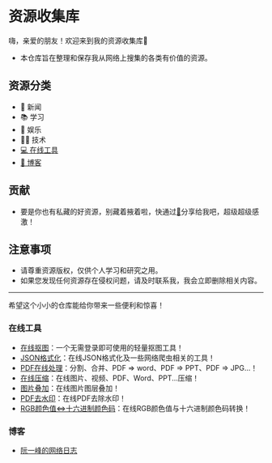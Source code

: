 # 资源收集库

嗨，亲爱的朋友！欢迎来到我的资源收集库🎉

  - 本仓库旨在整理和保存我从网络上搜集的各类有价值的资源。

## 资源分类

- 📄 新闻
- 📚 学习
- 🎉 娱乐
- 👨‍💻 技术
- [💻 在线工具](#util)
- [🌟 博客](#blog)

## 贡献
  - 要是你也有私藏的好资源，别藏着掖着啦，快通过[📧](mailto:mingdajiang@gmail.com)分享给我吧，超级超级感激！

## 注意事项
  - 请尊重资源版权，仅供个人学习和研究之用。
  - 如果您发现任何资源存在侵权问题，请及时联系我，我会立即删除相关内容。

---

希望这个小小的仓库能给你带来一些便利和惊喜！

<h3 id = 'util'>在线工具</h3>

- [在线抠图](https://www.remove.bg/zh)：一个无需登录即可使用的轻量抠图工具！
- [JSON格式化](https://www.spidertools.cn/#/formatJSON)：在线JSON格式化及一些网络爬虫相关的工具！
- [PDF在线处理](https://www.ilovepdf.com/)：分割、合并、PDF => word、PDF => PPT、PDF => JPG...！
- [在线压缩](https://yasuo.xunjiepdf.com/)：在线图片、视频、PDF、Word、PPT...压缩！
- [图片叠加](https://www.wqtool.com/imgoverlay)：在线图片图层叠加！
- [PDF去水印](https://www.wdku.net/PDFWatermark)：在线PDF去除水印！
- [RGB颜色值<=>十六进制颜色码](https://www.sioe.cn/yingyong/yanse-rgb-16/)：在线RGB颜色值与十六进制颜色码转换！

<h3 id = 'blog'>博客</h3>

- [阮一峰的网络日志](https://www.ruanyifeng.com/blog/)
